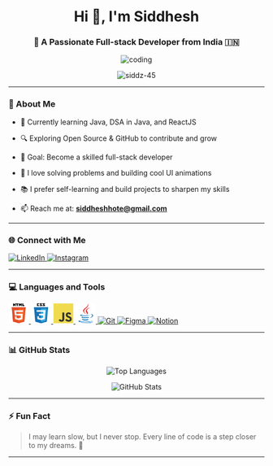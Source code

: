 <h1 align="center">Hi 👋, I'm Siddhesh</h1>
<h3 align="center">🚀 A Passionate Full-stack Developer from India 🇮🇳</h3>

<p align="center">
  <img src="https://img.freepik.com/premium-vector/modern-3d-illustration-young-man-programming-concept_145666-1709.jpg?w=2000" alt="coding" width="300" />
</p>

<p align="center">
  <img src="https://komarev.com/ghpvc/?username=siddz-45&label=Profile%20views&color=0e75b6&style=flat" alt="siddz-45" />
</p>

---

### 🧠 About Me

- 🌱 Currently learning Java, DSA in Java, and ReactJS

- 🔍 Exploring Open Source & GitHub to contribute and grow

- 🎯 Goal: Become a skilled full-stack developer 

- 🧩 I love solving problems and building cool UI animations

- 📚 I prefer self-learning and build projects to sharpen my skills

- 📫 Reach me at: **siddheshhote@gmail.com**

---

### 🌐 Connect with Me

<p align="left">
  <a href="https://linkedin.com/in/siddhesh-hote" target="_blank">
    <img src="https://raw.githubusercontent.com/rahuldkjain/github-profile-readme-generator/master/src/images/icons/Social/linked-in-alt.svg" alt="LinkedIn" height="30" width="40" />
  </a>
  <a href="https://instagram.com/siddhesh._.h" target="_blank">
    <img src="https://raw.githubusercontent.com/rahuldkjain/github-profile-readme-generator/master/src/images/icons/Social/instagram.svg" alt="Instagram" height="30" width="40" />
  </a>
</p>

---

### 💻 Languages and Tools

<p align="left">
  <a href="https://developer.mozilla.org/en-US/docs/Web/HTML" target="_blank">
    <img src="https://raw.githubusercontent.com/devicons/devicon/master/icons/html5/html5-original-wordmark.svg" alt="HTML5" width="40" height="40"/>
  </a>
  <a href="https://www.w3schools.com/css/" target="_blank">
    <img src="https://raw.githubusercontent.com/devicons/devicon/master/icons/css3/css3-original-wordmark.svg" alt="CSS3" width="40" height="40"/>
  </a>
  <a href="https://developer.mozilla.org/en-US/docs/Web/JavaScript" target="_blank">
    <img src="https://raw.githubusercontent.com/devicons/devicon/master/icons/javascript/javascript-original.svg" alt="JavaScript" width="40" height="40"/>
  </a>
  <a href="https://www.java.com" target="_blank">
    <img src="https://raw.githubusercontent.com/devicons/devicon/master/icons/java/java-original.svg" alt="Java" width="40" height="40"/>
  </a>
  <a href="https://git-scm.com/" target="_blank">
    <img src="https://www.vectorlogo.zone/logos/git-scm/git-scm-icon.svg" alt="Git" width="40" height="40"/>
  </a>
  <a href="https://www.figma.com/" target="_blank">
    <img src="https://www.vectorlogo.zone/logos/figma/figma-icon.svg" alt="Figma" width="40" height="40"/>
  </a>
  <a href="https://www.notion.so/" target="_blank" rel="noreferrer">
  <img src="https://upload.wikimedia.org/wikipedia/commons/e/e9/Notion-logo.svg" alt="Notion" width="40" height="40"/>
</a>

</p>

---

### 📊 GitHub Stats

<p align="center">
  <img src="https://github-readme-stats.vercel.app/api/top-langs?username=siddz-45&show_icons=true&locale=en&layout=compact&theme=tokyonight" alt="Top Languages" />
</p>

<p align="center">
  <img src="https://github-readme-stats.vercel.app/api?username=siddz-45&show_icons=true&locale=en&theme=tokyonight" alt="GitHub Stats" />
</p>

---

### ⚡ Fun Fact
> I may learn slow, but I never stop. Every line of code is a step closer to my dreams. 🚀

---
